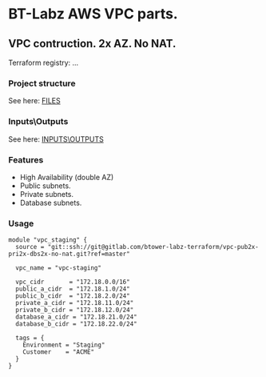 # BT-Labz AWS VPC parts.

## VPC contruction. 2x AZ. No NAT.

Terraform registry: ...

### Project structure

See here: [FILES](FILES.md)

### Inputs\Outputs

See here: [INPUTS\OUTPUTS](INOUT.md)

### Features

* High Availability (double AZ)
* Public subnets.
* Private subnets.
* Database subnets.

### Usage

```
module "vpc_staging" {
  source = "git::ssh://git@gitlab.com/btower-labz-terraform/vpc-pub2x-pri2x-dbs2x-no-nat.git?ref=master"

  vpc_name = "vpc-staging"

  vpc_cidr       = "172.18.0.0/16"
  public_a_cidr  = "172.18.1.0/24"
  public_b_cidr  = "172.18.2.0/24"
  private_a_cidr = "172.18.11.0/24"
  private_b_cidr = "172.18.12.0/24"
  database_a_cidr = "172.18.21.0/24"
  database_b_cidr = "172.18.22.0/24"

  tags = {
    Environment = "Staging"
    Customer    = "ACME"
  }
}
```

